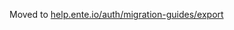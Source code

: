 Moved to
[help.ente.io/auth/migration-guides/export](https://help.ente.io/auth/migration-guides/export/)
